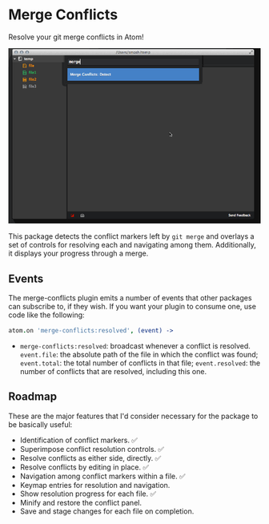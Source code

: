 # Merge Conflicts

Resolve your git merge conflicts in Atom!

![conflict-resolution](docs/conflict-resolution.gif)

This package detects the conflict markers left by `git merge` and overlays a set of controls for resolving each and navigating among them. Additionally, it displays your progress through a merge.

## Events

The merge-conflicts plugin emits a number of events that other packages can subscribe to, if they wish. If you want your plugin to consume one, use code like the following:

```coffeescript
atom.on 'merge-conflicts:resolved', (event) ->
```

 * `merge-conflicts:resolved`: broadcast whenever a conflict is resolved. `event.file`: the absolute path of the file in which the conflict was found; `event.total`: the total number of conflicts in that file; `event.resolved`: the number of conflicts that are resolved, including this one.

## Roadmap

These are the major features that I'd consider necessary for the package to be basically useful:

 * Identification of conflict markers. :white_check_mark:
 * Superimpose conflict resolution controls. :white_check_mark:
 * Resolve conflicts as either side, directly. :white_check_mark:
 * Resolve conflicts by editing in place. :white_check_mark:
 * Navigation among conflict markers within a file. :white_check_mark:
 * Keymap entries for resolution and navigation.
 * Show resolution progress for each file. :white_check_mark:
 * Minify and restore the conflict panel.
 * Save and stage changes for each file on completion.

